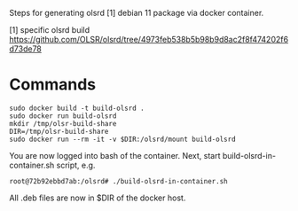 Steps for generating olsrd [1] debian 11 package via docker container.

[1] specific olsrd build https://github.com/OLSR/olsrd/tree/4973feb538b5b98b9d8ac2f8f474202f6d73de78


# Commands

    sudo docker build -t build-olsrd .
    sudo docker run build-olsrd
    mkdir /tmp/olsr-build-share
    DIR=/tmp/olsr-build-share
    sudo docker run --rm -it -v $DIR:/olsrd/mount build-olsrd

You are now logged into bash of the container. Next, start build-olsrd-in-container.sh script, e.g.

    root@72b92ebbd7ab:/olsrd# ./build-olsrd-in-container.sh 

All .deb files are now in $DIR of the docker host.
